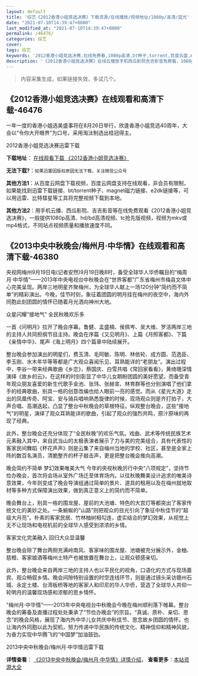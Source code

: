 ```yaml
---
layout: default
title: '综艺《2012香港小姐竞选决赛》下载资源/在线播放/视频地址/1080p/高清/蓝光'
date: "2021-07-10T14:39:47+0800"
last_modified_at: "2021-07-10T14:39:47+0800"
permalink: /46476/
categories: 综艺
cover:
tags: 综艺
keywords: '2012香港小姐竞选决赛,在线免费看,1080p高清,bt种子,torrent,百度云盘,magnet,磁力链,迅雷下载资源'
description: '《2012香港小姐竞选决赛》在线云播放手机西瓜影院吉吉影音免费看，1080p高清bd/hd未删减完整版和tc抢先枪版，mkv/mp4格式，附带bt/torrent种子、magnet/磁力链、百度云盘、网盘资源迅雷下载链接'
---
```


>内容采集生成，如果链接失效，多试几个。


## 《2012香港小姐竞选决赛》在线观看和高清下载-46476

一年一度的香港小姐选美盛事将在8月26日举行，欣逢香港小姐竞选40周年，大会以“令你大开眼界”为口号，采用淘汰制选出桂冠得主。


2012香港小姐竞选决赛迅雷下载

**下载地址**： [在线观看下载 《2012香港小姐竞选决赛》](https://www.993dy.com//vod-detail-id-3363.html) 


**无法下载?**：`如果迅雷因版权原因无法下载，关注微信公众号 `

**其他方法1**：从百度云网盘下载视频，百度云网盘支持在线观看，非会员有限制，如果能找到迅雷下载链接、bt/torrent种子、magnet磁力链接、e2dk链接等，可以用迅雷、比特彗星等工具将完整视频下载到本地。

**其他方法2**：用手机云播、西瓜影院、吉吉影音等在线免费观看《2012香港小姐竞选决赛》，一般提供1080p高清、hd/bd高清视频、tc抢先版视频，视频为mkv或mp4格式，不同站点视频质量和播放速度不同。


## 《2013中央中秋晚会/梅州月·中华情》在线观看和高清下载-46380

央视网梅州9月19日电(记者安然)9月19日晚8时，备受全球华人华侨瞩目的&ldquo;梅周月&middot;中华情&rdquo;——2013年中央电视台中秋晚会在&ldquo;世界客都”广东省梅州市梅县文体中心完美呈现。两岸三地明星齐聚梅州，为全球华人献上一场120分钟“简约而不简单&rdquo;的精彩演出。今晚，佳节时刻，象征着团圆的明月挂在梅州的夜空中，海内外同胞此刻团圆的情怀已随着月光洒向神州大地。</p> 众星闪耀“接地气&rdquo; 全民秋晚欢乐多</p> 一首《问明月》拉开了晚会序幕。鲁健、孟盛楠、侯佩岑、吴大维、罗洁两岸三地的主持人共同担纲节目主持。晚会在序篇《又见明月》、上篇《月照客都》、下篇《亲情中华》、尾声《海上明月》四个篇章中陆续展开。</p> 整台晚会参加演出的明星们，费玉清、毛阿敏、陈明、林依轮、成方圆、范逸臣、李玉刚、水木年华等等都是广大观众喜闻乐见、耳熟能详的&ldquo;老朋友&rdquo;。演出过程中，李谷一带来经典歌曲《乡恋》，蔡国庆、白雪共唱《常回家看看》，黄绮珊深情演绎《故乡的云》，在这样的时刻彰显了中华儿女期盼团圆的美好愿望。而备受青年观众朋友喜爱的新生代歌手金池、张玮、张赫宣、林育群等也分别演唱了他们拿手的经典歌曲，别具一格的创意改编也给人眼前一亮的感觉。而从《星光大道》走出的凤凰传奇、阿宝、安与骑兵唱响熟悉旋律的时候，现场观众则是齐打拍子，大声合唱、高潮迭起，凸显了整台中秋晚会的草根特征。纵观整台晚会，这些“接地气&rdquo;的明星，演绎了观众耳熟能详的歌曲，引起了观众的强烈共鸣，原汁原味的再现了经典。</p> 此外，整台晚会还充分体现了&ldquo;全民秋晚”的欢乐气氛。戏曲、武术等传统民族艺术元素融入其中，来自武当山的太极表演者展示了力与美的完美组合，具有代表性的客家民间舞蹈《杯花声声》则是云集了来自梅州当地的学校、社区，甚至是全家上阵的数百名演员，清脆整齐的杯子敲击声，更是把整台晚会推向高潮。</p> 晚会简约不简单 梦幻效果唯美大气 今年的央视秋晚厉行中央&ldquo;八项规定”，坚持节俭办晚会，首次将会场从室外广场迁至体育场内。以往秋晚舞美设计追求的唯美诗意效果，今年则变成了晚会导演组通过简单的景片、道具的租用以及在梅州就地取材等多种方式保障演出效果，做到真正意义上的简约而不简单。</p> 晚会舞台上，别具一格的围龙屋、屋前的大池塘、特色的大宫灯等都突出了客家传统文化的美妙之处。一条蜿蜒的“山路”则把观众的目光引向了象征中秋佳节的&ldquo;超级大月亮&rdquo;。朴素的客家民居、竹林柚树相勾连，虚实结合的梦幻效果，从视觉上无不让现场和电视机前的全球华人感受到浓浓的乡情。</p> 客家文化完美融入 回归大众显温馨</p> 整台晚会除了舞台两侧充满岭南风、客家味的围龙屋、池塘被充分展示外，金柚、慈橙、客家娘酒等梅州土特产也被放置在舞台上，让观众顿感亲切。</p> 此外，整台晚会来自两岸三地的主持人也以平民化的视角，口语化的方式与现场嘉宾、观众畅叙乡情。晚会间隙特别设置的时空连线环节，则是通过镜头采访赣州石城、永定土楼、台湾板桥等地的客家人和印尼的华人华侨，营造了全球华人共仰一轮明月的温馨现场感和浓郁的思乡情怀。</p> “梅州月&middot;中华情&rdquo;——2013年中央电视台中秋晚会今晚在梅州顺利落下帷幕。整台晚会的筹备及直播过程处处秉承了“节俭办晚会&rdquo;的宗旨。&ldquo;真诚、质朴、亲切、思念”的晚会风格，展现了海内外中华儿女共庆中秋佳节、思念故乡团圆的情怀。也让海内外同胞以此为契机，努力传递中华民族的传统文化、精神信仰和精神风貌，为奋力实现中华腾飞的&ldquo;中国梦&rdquo;加油鼓劲。</p>


2013中央中秋晚会/梅州月·中华情迅雷下载

**详情查看**： [《2013中央中秋晚会/梅州月·中华情》详情介绍](/movie/46380/)， **查看更多**：[本站资源大全](/movie/t/all/)


